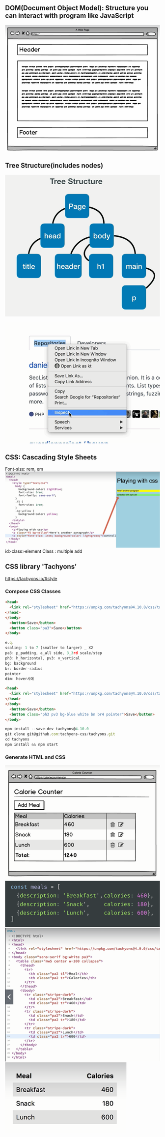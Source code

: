 ## DOM(Document Object Model): Structure you can interact with program like JavaScript
![05_1.png](05_1.png)

## Tree Structure(includes nodes) 
![05_2.png](05_2.png)

![05_3.png](05_3.png)

## CSS: Cascading Style Sheets
Font-size: rem, em
![05_4.png](05_4.png)
id>class>element
Class : multiple add

## CSS library 'Tachyons'
https://tachyons.io/#style

### Compose CSS Classes

```html
<head>
  <link rel="stylesheet" href="https://unpkg.com/tachyons@4.10.0/css/tachyons.min.css"/>
</head>
</body>
  <button>Save</button>
  <button class="pa3">Save</button>
</body>
```
```js
e.q. 
scaling: 1 to 7 (smaller to larger) _ X2
pa3: p_padding, a_all side, 3_3rd scale/step
ph3: h_horizontal, pv3: v_vertical
bg: background
br: border-radius
pointer
dim: hover시에 
```
```html
<head>
  <link rel="stylesheet" href="https://unpkg.com/tachyons@4.10.0/css/tachyons.min.css"/>
</head>
</body>
  <button>Save</button>
  <button class="ph3 pv3 bg-blue white bn br4 pointer">Save</button>
</body>
```

```js
npm install --save-dev tachyons@4.10.0
git clone git@github.com:tachyons-css/tachyons.git
cd tachyons
npm install && npm start
```

### Generate HTML and CSS
![05_5.png](05_5.png)
![05_6.png](05_6.png)
![05_7.png](05_7.png)
![05_8.png](05_8.png)

